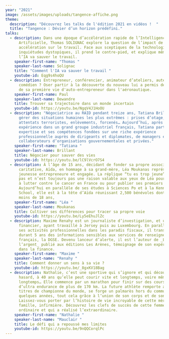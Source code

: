 ```yaml
---
year: "2021"
image: /assets/images/uploads/tangence-affiche.png
theme:
  description: "Découvrez les talks de l'édition 2021 en vidéos !  "
  title: "Tangence : Dévier d’un horizon prédéfini."
talks:
  - description: Dans une époque d’accélération rapide de l’Intelligence
      Artificielle, Thomas SOLIGNAC explore la question de l’impact de cette
      accélération sur le travail. Face aux sceptiques de la technologie et aux
      inquiétudes dystopiques, il prend le contre-pied, et explique même comment
      l’IA va sauver le travail.
    speaker-first-name: "Thomas "
    speaker-last-name: Solignac
    title: "Comment l'IA va sauver le travail "
    youtube-id: Eqg9s4hoQU
  - description: Entrepreneur, conférencier, animateur d’ateliers, auteur, acteur ou
      comédien ? Oser partir à la découverte du nouveau lui a permis de dévier
      de sa première vie d'auto-entrepreneur dans l'aéronautique.
    speaker-first-name: Paul
    speaker-last-name: Dewandre
    title: Trouver sa trajectoire dans un monde incertain
    youtube-id: https://youtu.be/NgqV4J1HoOU
  - description: "Négociatrice au RAID pendant treize ans, Tatiana Brillant a dû
      gérer des situations humaines les plus extrêmes : prises d’otage,
      attentats terroristes, enlèvements, forcenés… Aujourd’hui, après une
      expérience dans un grand groupe industriel français, Tatiana partage son
      expertise et ses compétences fondées sur une riche expérience
      professionnelle auprès de dirigeants et diplomates, de managers et
      collaborateurs d’organisations gouvernementales et privées."
    speaker-first-name: "Tatiana "
    speaker-last-name: Brillant
    title: Négocier pour sauver des vies
    youtube-id: https://youtu.be/lC9lVcrO7S4
  - description: À l’âge de 15 ans, décidant de fonder sa propre association
      caritative, Aïda, en hommage à sa grand-mère, Léa Moukanas représente la
      jeunesse entrepreneure et engagée. La réplique “tu es trop jeune” n’était
      pas et n’est toujours pas une raison valable aux yeux de Léa pour renoncer
      à lutter contre le cancer en France ou pour publier ses premiers textes.
      Aujourd’hui en parallèle de ses études à Sciences Po et à la Kennedy
      School, elle est à la tête d’Aïda réunissant 2,500 bénévoles dont 80% ont
      moins de 18 ans,
    speaker-first-name: "Léa "
    speaker-last-name: Moukanas
    title: Cultiver ses différences pour tracer sa propre voie
    youtube-id: https://youtu.be/Ly5eEhuJlZc
  - description: Maxime Renahy est un journaliste d’investigation, et un ancien
      financier, ayant travaillé à Jersey puis au Luxembourg. En parallèle de
      ses activités professionnelles dans les paradis fiscaux, il transmet
      durant 5 ans des informations sensibles aux services de renseignement
      français, la DGSE. Devenu lanceur d’alerte, il est l’auteur de _Là où est
      l’argent_ publié aux éditions Les Arènes, témoignage de son expérience
      dans la finance.
    speaker-first-name: "Maxime "
    speaker-last-name: "Renahy "
    title: Comment donner un sens à sa vie ?
    youtube-id: https://youtu.be/_8gxKV18Bag
  - description: Nathalie, c’est une sportive qui s’ignore et qui découvre, par
      hasard, à 40 ans qu’elle peut courir vite et longtemps, voire même très
      longtemps… Elle commence par un marathon pour finir sur des courses
      d’ultra endurance de plus de 170 km. La future athlète remporte alors des
      titres de championne du monde, se forge un palmarès hors du commun en
      quelques années, tout cela grâce à l’union de son corps et de son mental.
      Laissez-vous porter par l’histoire de vie incroyable de cette mère de
      famille, infirmière. Découvrez les clefs de succès de cette femme
      ordinaire et qui a réalisé l’extraordinaire.
    speaker-first-name: "Nathalie "
    speaker-last-name: "Mauclair "
    title: Le défi qui a repoussé mes limites
    youtube-id: https://youtu.be/9nQQCorqlPc
---
```

